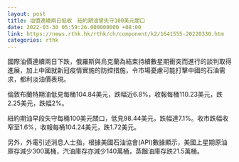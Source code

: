 ```yaml
---
layout: post
title: 油價連續兩日低收　紐約期油曾失守100美元關口
date: 2022-03-30 05:59:26.000000000 +08:00
link: https://news.rthk.hk/rthk/ch/component/k2/1641555-20220330.htm
categories: rthk
---
```


國際油價連續兩日下跌，俄羅斯與烏克蘭為結束持續數星期衝突而進行的談判取得進展，加上中國就新冠疫情實施的防控措施，令市場憂慮可能打擊中國的石油需求，都利淡油價表現。

倫敦布蘭特期油低見每桶104.84美元，跌幅近6.8%，收報每桶110.23美元，跌2.25美元，跌幅2%。

紐約期油早段失守每桶100美元關口，低見98.44美元，跌幅達7.1%。收市跌幅收窄至1.6%，收報每桶104.24美元，跌1.72美元。

另外，外電引述消息人士指，根據美國石油協會(API)數據顯示，美國上星期原油庫存減少300萬桶，汽油庫存亦減少140萬桶，蒸餾油庫存跌21.5萬桶。

